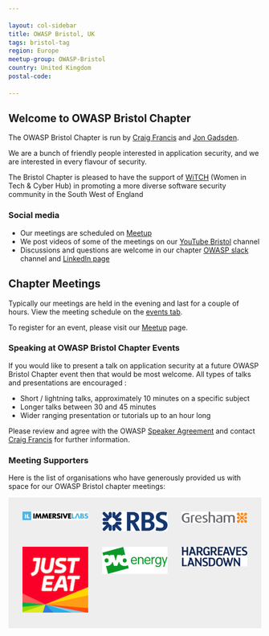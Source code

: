 ```yaml
---

layout: col-sidebar
title: OWASP Bristol, UK
tags: bristol-tag
region: Europe
meetup-group: OWASP-Bristol
country: United Kingdom
postal-code:

---
```


## Welcome to OWASP Bristol Chapter

The OWASP Bristol Chapter is run by [Craig Francis][craig] and [Jon Gadsden][jon].

We are  a bunch of friendly people interested in application security,
and we are interested in every flavour of security.

The Bristol Chapter is pleased to have the support of [WiTCH][witch] (Women in Tech & Cyber Hub)
in promoting a more diverse software security community in the South West of England

### Social media

* Our meetings are scheduled on [Meetup][meetup]
* We post videos of some of the  meetings on our [YouTube Bristol][youtube] channel
* Discussions and questions are welcome in our chapter [OWASP slack][slack] channel and [LinkedIn page][linkedin]

## Chapter Meetings

Typically our meetings are held in the evening and last for a couple of hours.
View the meeting schedule on the [events tab](https://owasp.org/www-chapter-bristol-uk/#div-events).

To register for an event, please visit our [Meetup][meetup] page.

### Speaking at OWASP Bristol Chapter Events

If you would like to present a talk on application security
at a future OWASP Bristol Chapter event then that would be most welcome.
All types of talks and presentations are encouraged :

* Short / lightning talks, approximately 10 minutes on a specific subject
* Longer talks between 30 and 45 minutes
* Wider ranging presentation or tutorials up to an hour long

Please review and agree with the OWASP [Speaker Agreement](https://owasp.org/www-policy/legal/speaker-agreement)
and contact [Craig Francis](mailto:craig.francis@owasp.org) for further information.

### Meeting Supporters

Here is the list of organisations who have generously provided us with space for our OWASP Bristol chapter meetings:

<style>
    #supporters {
        list-style: none;
        margin: 0;
        padding: 2em 0 0 2em;
        background: #EEE;
        display: flex;
        flex-wrap: wrap;
    }
    #supporters li {
        width: calc(33.3% - 2em);
        margin: 0 2em 2em 0;
    }
    #supporters li img {
        width: 100%;
    }
</style>

<ul id="supporters">
    <li><img src="assets/images/ImmersiveLabsLogo.png" alt="ImmersiveLabs" /></li>
    <li><img src="assets/images/RBSLogo.png" alt="RBS" /></li>
    <li><img src="assets/images/GreshamTechnologiesLogo.png" alt="GreshamTechnologies" /></li>
    <li><img src="assets/images/JustEatLogo.png" alt="JustEat" /></li>
    <li><img src="assets/images/OvoLogo.png" alt="Ovo" /></li>
    <li><img src="assets/images/HLLogo.png" alt="HargreavesLansdown" /></li>
</ul>

[craig]: mailto:craig.francis@owasp.org
[jon]: mailto:jon.gadsden@owasp.org
[linkedin]: https://www.linkedin.com/groups/8409530/
[meetup]: https://www.meetup.com/owasp-bristol/
[slack]: https://owasp.slack.com/messages/CTRQ33DMK
[witch]: https://www.witch.online/
[youtube]: https://www.youtube.com/@OWASPBristol/featured
